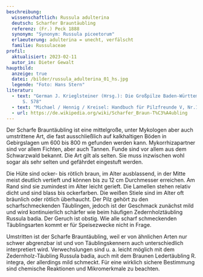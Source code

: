 ```yaml
---
beschreibung:
  wissenschaftlich: Russula adulterina
  deutsch: Scharfer Brauntäubling
  referenz: (Fr.) Peck 1888
  synonym: "Synonym: Russula piceetorum"
  erlaeuterung: adulterina = unecht, verfälscht
  familie: Russulaceae
profil:
  aktualisiert: 2023-02-11
  autor_in: Dieter Gewalt
hauptbild:
  anzeige: true
  datei: /bilder/russula_adulterina_01_hs.jpg
  legende: "Foto: Hans Stern"
literatur:
  - text: "German J. Krieglsteiner (Hrsg.): Die Großpilze Baden-Württembergs Band 2
      S. 578"
  - text: "Michael / Hennig / Kreisel: Handbuch für Pilzfreunde V, Nr.151"
  - url: https://de.wikipedia.org/wiki/Scharfer_Braun-T%C3%A4ubling
---
```

Der Scharfe Brauntäubling ist eine mittelgroße, unter Mykologen aber auch umstrittene Art, die fast ausschließlich auf kalkhaltigen Böden in Gebirgslagen um 600 bis 800 m gefunden werden kann. Mykorrhizapartner sind vor allem Fichten, aber auch Tannen. Funde sind vor allem aus dem Schwarzwald bekannt. Die Art gilt als selten. Sie muss inzwischen wohl sogar als sehr selten und gefährdet eingestuft werden.

Die Hüte sind ocker- bis rötlich braun, im Alter ausblassend, in der Mitte meist deutlich vertieft und können bis zu 12 cm Durchmesser erreichen. Am Rand sind sie zumindest im Alter leicht gerieft. Die Lamellen stehen relativ dicht und sind blass bis ockerfarben. Die weißen Stiele sind im Alter oft bräunlich oder rötlich überhaucht. Der Pilz gehört zu den scharfschmeckenden Täublingen, jedoch ist der Geschmack zunächst mild und wird kontinuierlich schärfer wie beim häufigen Zedernholztäubling Russula badia. Der Geruch ist obstig. Wie alle scharf schmeckenden Täublingsarten kommt er für Speisezwecke nicht in Frage.

Umstritten ist der Scharfe Brauntäubling, weil er von ähnlichen Arten nur schwer abgrenzbar ist und von Täublingskennern auch unterschiedlich interpretiert wird. Verwechslungen sind u. a. leicht möglich mit dem Zedernholz-Täubling Russula badia, auch mit dem Braunen Ledertäubling R. integra, der allerdings mild schmeckt. Für eine wirklich sichere Bestimmung sind chemische Reaktionen und Mikromerkmale zu beachten.




